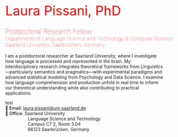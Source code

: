 <h1 style="color:red; font-size: 3em; font-weight: 400;">Laura Pissani, PhD</h1>
<h2 style="color:red; font-weight:100; margin-bottom: 0;">Postdoctoral Research Fellow</h2>
<h3 style="color:red; font-weight:50; margin-top: 0; white-space: nowrap;">
Departments of Language Science and Technology & Computer Science<br>
Saarland University, Saarbrücken, Germany</h3>


<p> I am a postdoctoral researcher at Saarland University, where I investigate how language is processed and represented in the brain. My interdisciplinary research integrates theoretical frameworks from Linguistics—particularly semantics and pragmatics—with experimental paradigms and advanced statistical modeling from Psychology and Data Science. I examine how language comprehension and production unfold in real time to inform our theoretical understanding while also contributing to practical applications.
</p>
test
<div>
  <span style="font-weight: 500;">📩 Email:</span> <a href="mailto:laura.pissani@uni-saarland.de">laura.pissani@uni-saarland.de</a>
</div>
<div>
  <span style="font-weight: 500;">📍 Office:</span> Saarland University
</div>
<div style="margin-left: 1.9cm; margin-top: 0; margin-bottom: 0;">Language Science and Technology</div>
<div style="margin-left: 1.9cm; margin-top: 0; margin-bottom: 0;">Campus C7 2, Room 3.04</div>
<div style="margin-left: 1.9cm; margin-top: 0; margin-bottom: 0;">66123 Saarbrücken, Germany</div>
